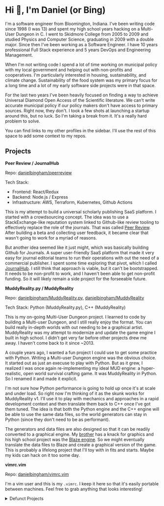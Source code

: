 # Hi :wave:, I'm Daniel (or Bing)

I'm a software engineer from Bloomington, Indiana.  I've been writing code
since  1998 (I was 13) and spent my high school years hacking on a Multi-User
Dungeon in C.  I went to Skidmore College from 2005 to 2009 and studied Physics
and Computer Science, graduating in 2009 with a double major.  Since then I've
been working as a Software Engineer.  I have 10 years professional Full Stack
experience and 5 years DevOps and Engineering Management. 

When I'm not writing code I spend a lot of time working on municipal policy
with my local government and helping out with non-profits and cooperatives.
I'm particularly interested in housing, sustainability, and climate change.
Sustainability of the food system was my primary focus for a long time and a
lot of my early software side projects were in that space.

For the last two years I've been heavily focused on finding a way to achieve
Universal Diamond Open Access of the Scientific literature.  We can't write
accurate municipal policy if our policy makers don't have access to primary
sources. Right now, they don't. I took a few shots at launching a startup
around this, but no luck. So I'm taking a break from it. It's a really hard
problem to solve.

You can find links to my other profiles in the sidebar.  I'll use the rest of
this space to add some context to my repos.

## Projects

**Peer Review / JournalHub** 

Repo: [danielbingham/peerreview](https://github.com/danielbingham/peerreview)

Tech Stack:
- Frontend: React/Redux
- Backend: Node.js / Express
- Infrastructure: AWS, Terraform, Kubernetes, Github Actions

This is my attempt to build a universal scholarly publishing SaaS platform.  I
started with a crowdsourcing concept.  The idea was to use a StackExchange-like
reputation system linked to Github-like review tooling to effectively replace
the role of the journals.  That was called [Peer
Review](https://peer-review.io).  After building a beta and collecting user
feedback, it became clear that wasn't going to work for a myriad of reasons.

But another idea seemed like it just might, which was basically building Github
for Journals. A super user-friendly SaaS platform that made it very easy for
journal editorial teams to run their operations with out the need of a
commercial publisher. I spent some time exploring that pivot, which I called
[JournalHub](https://staging.peer-review.io). I still think that approach is
viable, but it can't be bootstrapped. It needs to be non-profit to work, and I
haven't been able to get non-profit funding. So it will likely remain a side
project for the forseeable future.

**MuddyReality.py / MuddyReality** 

Repo: [danielbingham/MuddyReality.py](https://github.com/danielbingham/muddyreality.py), [danielbingham/MuddyReality](https://github.com/danielbingham/muddyreality)

Tech Stack: Python (MuddyReality.py), C++ (MuddyReality)

This is my on-going Multi-User Dungeon project.  I learned to code by building
a Multi-user Dungeon, and I still really enjoy the format.  You can build
really in-depth worlds with out needing to be a graphical artist.  MuddyReality
was my attempt to modernize and update the game engine I built in high school.
I didn't get very far before other projects drew me away.  I haven't come back
to it since ~2013.

A couple years ago, I wanted a fun project I could use to get some practice
with Python.  Writing a Multi-user Dungeon engine was the obvious choice.  It
started out as just an execuse to play with Python. But as it grew, I realized
I was once again re-implementing my ideal MUD engine: a hyper-realistic, open
world survival crafting game.  It was MuddyReality in Python.  So I renamed it and
made it explicit.

I'm not sure how Python performance is going to hold up once it's at scale and
under load.  So right now I'm thinking of it as the skunk works for
MuddyReality v1.  I'll use it to play with mechanics and approaches in a rapid
development context and then translate them back to C++ once I've got them
tuned.  The idea is that both the Python engine and the C++ engine will be able
to use the same data files, so the world generators can stay in Python (since
they don't need to be as performant).

The generators and data files are also designed so that it can be readily
converted to a graphical engine.  My [brother](https://github.com/nbingham1)
has a knack for graphics and his high school project was the [Blaze
engine](https://github.com/nbingham1/Blaze).  So we might eventually translate
the data files to Blaze and create a graphical version of the game.  This is
probably a lifelong project that I'll toy with in fits and starts.  Maybe my
kids can hack on it too some day.

**vimrc.vim**

Repo: [danielbingham/vimrc.vim](https://github.com/danielbingham/vimrc.vim)

I'm a vim user and this is my `.vimrc`.  I keep it here so that it's easily
portable between machines.  Feel free to grab anything that looks interesting!

<details>
<summary>Defunct Projects</summary>
**Fridge to Food**

Repo: [danielbingham/fridgetofood.com-old](https://github.com/danielbingham/fridgetofood.com-old), [danielbingham/fridgetofood.com](https://github.com/danielbingham/fridgetofood)

Tech Stack:
    Frontend: 

</details>
